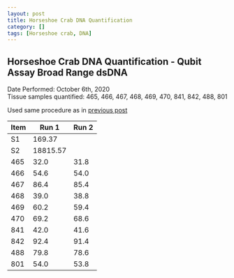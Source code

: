 ```yaml
---
layout: post
title: Horseshoe Crab DNA Quantification
category: []
tags: [Horseshoe crab, DNA]
---
```

## Horseshoe Crab DNA Quantification - Qubit Assay Broad Range dsDNA
Date Performed: October 6th, 2020\
Tissue samples quantified: 465, 466, 467, 468, 469, 470, 841, 842, 488, 801

Used same procedure as in [previous post](https://njameral.github.io/Ameral_Lab_Notebook/Horseshoe-Crab-DNA-Assay/)

 Item | Run 1 | Run 2
 ---- | ---- | ----
 S1   | 169.37 |
 S2   | 18815.57 |
 465  | 32.0 | 31.8
 466  | 54.6 | 54.0
 467  | 86.4 | 85.4
 468  | 39.0 | 38.8
 469  | 60.2 | 59.4
 470  | 69.2 | 68.6
 841  | 42.0 | 41.6
 842  | 92.4 | 91.4
 488  | 79.8 | 78.6
 801  | 54.0 | 53.8
